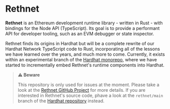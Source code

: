 # Rethnet

**Rethnet** is an Ethereum development runtime library - written in Rust - with bindings for the Node API (TypeScript).
Its goal is to provide a performant API for developer tooling, such as an EVM debugger or state inspector.

Rethnet finds its origins in Hardhat but will be a complete rewrite of our Hardhat Network TypeScript code to Rust, incorporating all of the lessons we have learned over the years, and much more to come.
Currently, it exists within an experimental branch of the [Hardhat monorepo](https://github.com/NomicFoundation/hardhat/tree/rethnet/main/), where we have started to incrementally embed Rethnet's runtime components into Hardhat.

> **⚠️ Beware**
> 
> This repository is only used for issues at the moment. Please take a look at the [Rethnet GitHub Project](https://github.com/orgs/NomicFoundation/projects/3) for more details.
> If you are interested in Rethnet's source code, phave a look at the `rethnet/main` branch of the [Hardhat repository](https://github.com/NomicFoundation/hardhat/tree/rethnet/main/) instead.

